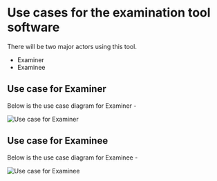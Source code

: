 # Use cases for the examination tool software
There will be two major actors using this tool.
 * Examiner
 * Examinee

## Use case for Examiner

Below is the use case diagram for Examiner -

![Use case for Examiner ](/images/ExaminerUserCaseDiagram.drawio.svg)

## Use case for Examinee

Below is the use case diagram for Examinee -

![Use case for Examinee ](/images/ExamineeUseCaseDiagram.drawio.svg)
